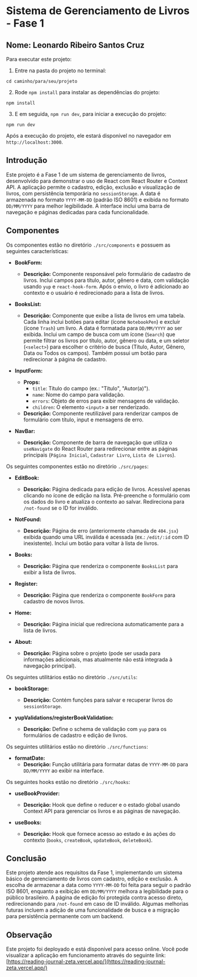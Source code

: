 # Sistema de Gerenciamento de Livros - Fase 1

## Nome: Leonardo Ribeiro Santos Cruz

Para executar este projeto:

1. Entre na pasta do projeto no terminal:
  ```
  cd caminho/para/seu/projeto
  ```

2. Rode `npm install` para instalar as dependências do projeto:
  ```
  npm install
  ```

3. E em seguida, `npm run dev`, para iniciar a execução do projeto:
  ```
  npm run dev
  ```

Após a execução do projeto, ele estará disponível no navegador em `http://localhost:3000`.

## Introdução
Este projeto é a Fase 1 de um sistema de gerenciamento de livros, desenvolvido para demonstrar o uso de React com React Router e Context API. A aplicação permite o cadastro, edição, exclusão e visualização de livros, com persistência temporária no `sessionStorage`. A data é armazenada no formato `YYYY-MM-DD` (padrão ISO 8601) e exibida no formato `DD/MM/YYYY` para melhor legibilidade. A interface inclui uma barra de navegação e páginas dedicadas para cada funcionalidade.

## Componentes
Os componentes estão no diretório `./src/components` e possuem as seguintes características:

- **BookForm:**
  - **Descrição:** Componente responsável pelo formulário de cadastro de livros. Inclui campos para título, autor, gênero e data, com validação usando `yup` e `react-hook-form`. Após o envio, o livro é adicionado ao contexto e o usuário é redirecionado para a lista de livros.

- **BooksList:**
  - **Descrição:** Componente que exibe a lista de livros em uma tabela. Cada linha inclui botões para editar (ícone `NotebookPen`) e excluir (ícone `Trash`) um livro. A data é formatada para `DD/MM/YYYY` ao ser exibida. Inclui um campo de busca com um ícone (`Search`) que permite filtrar os livros por título, autor, gênero ou data, e um seletor (`<select>`) para escolher o critério de busca (Título, Autor, Gênero, Data ou Todos os campos). Também possui um botão para redirecionar à página de cadastro.

- **InputForm:**
  - **Props:**
    - `title`: Título do campo (ex.: "Título", "Autor(a)").
    - `name`: Nome do campo para validação.
    - `errors`: Objeto de erros para exibir mensagens de validação.
    - `children`: O elemento `<input>` a ser renderizado.
  - **Descrição:** Componente reutilizável para renderizar campos de formulário com título, input e mensagens de erro.

- **NavBar:**
  - **Descrição:** Componente de barra de navegação que utiliza o `useNavigate` do React Router para redirecionar entre as páginas principais (`Página Inicial`, `Cadastrar Livro`, `Lista de Livros`).

Os seguintes componentes estão no diretório `./src/pages`:

- **EditBook:**
  - **Descrição:** Página dedicada para edição de livros. Acessível apenas clicando no ícone de edição na lista. Pré-preenche o formulário com os dados do livro e atualiza o contexto ao salvar. Redireciona para `/not-found` se o ID for inválido.

- **NotFound:**
  - **Descrição:** Página de erro (anteriormente chamada de `404.jsx`) exibida quando uma URL inválida é acessada (ex.: `/edit/:id` com ID inexistente). Inclui um botão para voltar à lista de livros.

- **Books:**
  - **Descrição:** Página que renderiza o componente `BooksList` para exibir a lista de livros.

- **Register:**
  - **Descrição:** Página que renderiza o componente `BookForm` para cadastro de novos livros.

- **Home:**
  - **Descrição:** Página inicial que redireciona automaticamente para a lista de livros.

- **About:**
  - **Descrição:** Página sobre o projeto (pode ser usada para informações adicionais, mas atualmente não está integrada à navegação principal).

Os seguintes utilitários estão no diretório `./src/utils`:

- **bookStorage:**
  - **Descrição:** Contém funções para salvar e recuperar livros do `sessionStorage`.

- **yupValidations/registerBookValidation:**
  - **Descrição:** Define o schema de validação com `yup` para os formulários de cadastro e edição de livros.

Os seguintes utilitários estão no diretório `./src/functions`:

- **formatDate:**
  - **Descrição:** Função utilitária para formatar datas de `YYYY-MM-DD` para `DD/MM/YYYY` ao exibir na interface.

Os seguintes hooks estão no diretório `./src/hooks`:

- **useBookProvider:**
  - **Descrição:** Hook que define o reducer e o estado global usando Context API para gerenciar os livros e as páginas de navegação.

- **useBooks:**
  - **Descrição:** Hook que fornece acesso ao estado e às ações do contexto (`books`, `createBook`, `updateBook`, `deleteBook`).

## Conclusão
Este projeto atende aos requisitos da Fase 1, implementando um sistema básico de gerenciamento de livros com cadastro, edição e exclusão. A escolha de armazenar a data como `YYYY-MM-DD` foi feita para seguir o padrão ISO 8601, enquanto a exibição em `DD/MM/YYYY` melhora a legibilidade para o público brasileiro. A página de edição foi protegida contra acesso direto, redirecionando para `/not-found` em caso de ID inválido. Algumas melhorias futuras incluem a adição de uma funcionalidade de busca e a migração para persistência permanente com um backend.

## Observação
Este projeto foi deployado e está disponível para acesso online. Você pode visualizar a aplicação em funcionamento através do seguinte link:  
[https://reading-journal-zeta.vercel.app/](https://reading-journal-zeta.vercel.app/)
